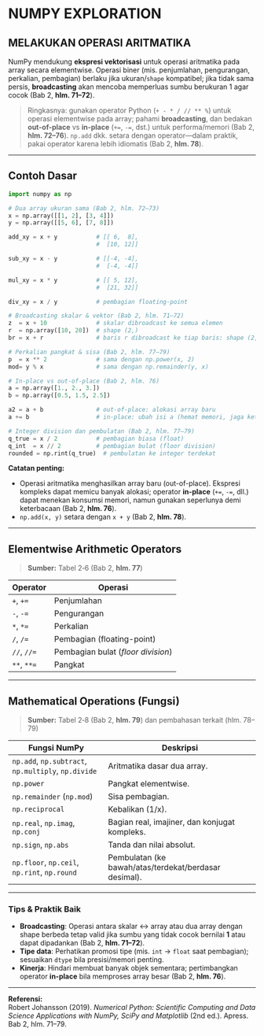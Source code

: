 # NUMPY EXPLORATION

## MELAKUKAN OPERASI ARITMATIKA

NumPy mendukung **ekspresi vektorisasi** untuk operasi aritmatika pada array secara elementwise. Operasi biner (mis. penjumlahan, pengurangan, perkalian, pembagian) berlaku jika ukuran/`shape` kompatibel; jika tidak sama persis, **broadcasting** akan mencoba memperluas sumbu berukuran 1 agar cocok (Bab 2, **hlm. 71–72**).

> Ringkasnya: gunakan operator Python (`+ - * / // ** %`) untuk operasi elementwise pada array; pahami **broadcasting**, dan bedakan **out-of-place** vs **in-place** (`+=`, `-=`, dst.) untuk performa/memori (Bab 2, **hlm. 72–76**). `np.add` dkk. setara dengan operator—dalam praktik, pakai operator karena lebih idiomatis (Bab 2, **hlm. 78**).

---

## Contoh Dasar

```python
import numpy as np

# Dua array ukuran sama (Bab 2, hlm. 72–73)
x = np.array([[1, 2], [3, 4]])
y = np.array([[5, 6], [7, 8]])

add_xy = x + y           # [[ 6,  8],
                         #  [10, 12]]

sub_xy = x - y           # [[-4, -4],
                         #  [-4, -4]]

mul_xy = x * y           # [[ 5, 12],
                         #  [21, 32]]

div_xy = x / y           # pembagian floating-point

# Broadcasting skalar & vektor (Bab 2, hlm. 71–72)
z  = x + 10              # skalar dibroadcast ke semua elemen
r  = np.array([10, 20])  # shape (2,)
br = x + r               # baris r dibroadcast ke tiap baris: shape (2,2)

# Perkalian pangkat & sisa (Bab 2, hlm. 77–79)
p  = x ** 2              # sama dengan np.power(x, 2)
mod= y % x               # sama dengan np.remainder(y, x)

# In-place vs out-of-place (Bab 2, hlm. 76)
a = np.array([1., 2., 3.])
b = np.array([0.5, 1.5, 2.5])

a2 = a + b               # out-of-place: alokasi array baru
a += b                   # in-place: ubah isi a (hemat memori, jaga keterbacaan)

# Integer division dan pembulatan (Bab 2, hlm. 77–79)
q_true = x / 2           # pembagian biasa (float)
q_int  = x // 2          # pembagian bulat (floor division)
rounded = np.rint(q_true)  # pembulatan ke integer terdekat
```

**Catatan penting:**
- Operasi aritmatika menghasilkan array baru (out-of-place). Ekspresi kompleks dapat memicu banyak alokasi; operator **in-place** (`+=`, `-=`, dll.) dapat menekan konsumsi memori, namun gunakan seperlunya demi keterbacaan (Bab 2, **hlm. 76**).
- `np.add(x, y)` setara dengan `x + y` (Bab 2, **hlm. 78**).

---

## Elementwise Arithmetic Operators

> **Sumber:** Tabel 2‑6 (Bab 2, **hlm. 77**)

| Operator | Operasi |
|---|---|
| `+`, `+=` | Penjumlahan |
| `-`, `-=` | Pengurangan |
| `*`, `*=` | Perkalian |
| `/`, `/=` | Pembagian (floating-point) |
| `//`, `//=` | Pembagian bulat (*floor division*) |
| `**`, `**=` | Pangkat |

---

## Mathematical Operations (Fungsi)

> **Sumber:** Tabel 2‑8 (Bab 2, **hlm. 79**) dan pembahasan terkait (hlm. 78–79)

| Fungsi NumPy | Deskripsi |
|---|---|
| `np.add`, `np.subtract`, `np.multiply`, `np.divide` | Aritmatika dasar dua array. |
| `np.power` | Pangkat elementwise. |
| `np.remainder` (`np.mod`) | Sisa pembagian. |
| `np.reciprocal` | Kebalikan (1/x). |
| `np.real`, `np.imag`, `np.conj` | Bagian real, imajiner, dan konjugat kompleks. |
| `np.sign`, `np.abs` | Tanda dan nilai absolut. |
| `np.floor`, `np.ceil`, `np.rint`, `np.round` | Pembulatan (ke bawah/atas/terdekat/berdasar desimal). |

---

### Tips & Praktik Baik

- **Broadcasting**: Operasi antara skalar ↔ array atau dua array dengan shape berbeda tetap valid jika sumbu yang tidak cocok bernilai **1** atau dapat dipadankan (Bab 2, **hlm. 71–72**).  
- **Tipe data**: Perhatikan promosi tipe (mis. `int` → `float` saat pembagian); sesuaikan `dtype` bila presisi/memori penting.  
- **Kinerja**: Hindari membuat banyak objek sementara; pertimbangkan operator **in-place** bila memproses array besar (Bab 2, **hlm. 76**).

---

**Referensi:**  
Robert Johansson (2019). *Numerical Python: Scientific Computing and Data Science Applications with NumPy, SciPy and Matplotlib* (2nd ed.). Apress. Bab 2, hlm. 71–79.

